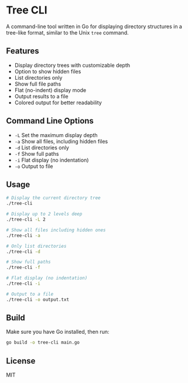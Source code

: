# Tree CLI

A command-line tool written in Go for displaying directory structures in a tree-like format, similar to the Unix `tree` command.

## Features
- Display directory trees with customizable depth
- Option to show hidden files
- List directories only
- Show full file paths
- Flat (no-indent) display mode
- Output results to a file
- Colored output for better readability

## Command Line Options
- `-L` Set the maximum display depth
- `-a` Show all files, including hidden files
- `-d` List directories only
- `-f` Show full paths
- `-i` Flat display (no indentation)
- `-o` Output to file

## Usage
```sh
# Display the current directory tree
./tree-cli

# Display up to 2 levels deep
./tree-cli -L 2

# Show all files including hidden ones
./tree-cli -a

# Only list directories
./tree-cli -d

# Show full paths
./tree-cli -f

# Flat display (no indentation)
./tree-cli -i

# Output to a file
./tree-cli -o output.txt
```

## Build
Make sure you have Go installed, then run:
```sh
go build -o tree-cli main.go
```

## License
MIT

